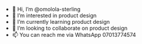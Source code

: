- 👋 Hi, I’m @omolola-sterling
- 👀 I’m interested in product design
- 🌱 I’m currently learning product design
- 💞️ I’m looking to collaborate on product design 
- 📫 You can reach me via WhatsApp 07013774574

<!---
omolola-sterling/omolola-sterling is a ✨ special ✨ repository because its `README.md` (this file) appears on your GitHub profile.
You can click the Preview link to take a look at your changes.
--->
